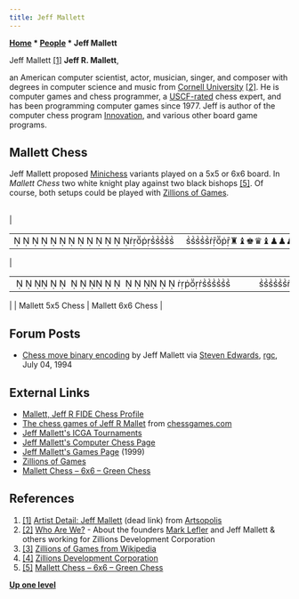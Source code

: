 ```yaml
---
title: Jeff Mallett
---
```

**[Home](Home "Home") \* [People](People "People") \* Jeff Mallett**



 [](File:Jeffmallett.jpg) Jeff Mallett <a id="cite-note-1" href="#cite-ref-1">[1]</a> 
**Jeff R. Mallett**,  

an American computer scientist, actor, musician, singer, and composer with degrees in computer science and music from [Cornell University](https://en.wikipedia.org/wiki/Cornell_University) <a id="cite-note-2" href="#cite-ref-2">[2]</a>. 
He is computer games and chess programmer, a [USCF-rated](https://en.wikipedia.org/wiki/United_States_Chess_Federation) chess expert, and has been programming computer games since 1977. 
Jeff is author of the computer chess program [Innovation](Innovation "Innovation"), and various other board game programs. 



## Mallett Chess


Jeff Mallett proposed [Minichess](https://en.wikipedia.org/wiki/Minichess) variants played on a 5x5 or 6x6 board. 
In *Mallett Chess* two white knight play against two black bishops <a id="cite-note-5" href="#cite-ref-5">[5]</a>. Of course, both setups could be played with [Zillions of Games](Zillions_of_Games "Zillions of Games").





|  |  |  |  |
| --- | --- | --- | --- |
| 

|  |
| --- |
|                  ♜♝♚♛♝♟♟♟♟♟     ♙♙♙♙♙♖♘♔♕♘ |

 | 

|  |
| --- |
|                               ♜♝♛♚♝♜♟♟♟♟♟♟            ♙♙♙♙♙♙♖♘♕♔♘♖ |

 |
|  Mallett 5x5 Chess
 |  Mallett 6x6 Chess
 |


## Forum Posts


* [Chess move binary encoding](https://groups.google.com/d/msg/rec.games.chess/yL_tzhBpVsw/PBb6dSWl9FgJ) by Jeff Mallett via [Steven Edwards](Steven_Edwards "Steven Edwards"), [rgc](Computer_Chess_Forums "Computer Chess Forums"), July 04, 1994


## External Links


* [Mallett, Jeff R FIDE Chess Profile](http://ratings.fide.com/card.phtml?event=2005476)
* [The chess games of Jeff R Mallet](http://www.chessgames.com/perl/chessplayer?pid=100284) from [chessgames.com](http://www.chessgames.com/index.html)
* [Jeff Mallett's ICGA Tournaments](https://www.game-ai-forum.org/icga-tournaments/person.php?id=476)
* [Jeff Mallett's Computer Chess Page](http://www.zillions-of-games.com/Jeff/cchess.html)
* [Jeff Mallett's Games Page](http://www.zillions-of-games.com/Jeff/netgames.html) (1999)
* [Zillions of Games](http://www.zillions-of-games.com/index.html)
* [Mallett Chess – 6x6 – Green Chess](https://greenchess.net/rules.php?v=mallett)


## References


1. <a id="cite-ref-1" href="#cite-note-1">[1]</a> [Artist Detail: Jeff Mallett](http://www.artsopolis.com/profile/detail/493) (dead link) from [Artsopolis](http://www.artsopolis.com/)
2. <a id="cite-ref-2" href="#cite-note-2">[2]</a> [Who Are We?](http://www.zillions-of-games.com/whoarewe.html) - About the founders [Mark Lefler](Mark_Lefler "Mark Lefler") and Jeff Mallett & others working for Zillions Development Corporation
3. <a id="cite-ref-3" href="#cite-note-3">[3]</a> [Zillions of Games from Wikipedia](https://en.wikipedia.org/wiki/Zillions_of_Games)
4. <a id="cite-ref-4" href="#cite-note-4">[4]</a> [Zillions Development Corporation](http://www.zillions-of-games.com/zildev.html)
5. <a id="cite-ref-5" href="#cite-note-5">[5]</a> [Mallett Chess – 6x6 – Green Chess](https://greenchess.net/rules.php?v=mallett)

**[Up one level](People "People")**







 
